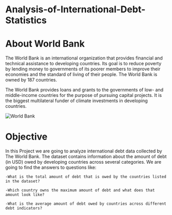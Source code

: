 # Analysis-of-International-Debt-Statistics

# About World Bank 
The World Bank is an international organization that provides financial and technical assistance to developing countries. Its goal is to reduce poverty by lending money to governments of its poorer members to improve their economies and the standard of living of their people. The World Bank is owned by 187 countries. 


The World Bank provides loans and grants to the governments of low- and middle-income countries for the purpose of pursuing capital projects. It is the biggest multilateral funder of climate investments in developing countries.

![World Bank](https://github.com/sid-25L/Analysis-of-International-Debt-Statistics/assets/137102972/7ca21720-1909-41f3-87f8-1af173af1337)

# Objective


In this Project  we are going to analyze international debt data collected by The World Bank. The dataset contains information about the amount of debt (in USD) owed by developing countries across several categories. We are going to find the answers to questions like:


`-What is the total amount of debt that is owed by the countries listed in the dataset?`


`-Which country owns the maximum amount of debt and what does that amount look like?`


`-What is the average amount of debt owed by countries across different debt indicators?`

